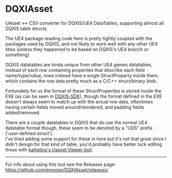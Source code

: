 # DQXIAsset
UAsset <-> CSV converter for DQXIS/UE4 DataTables, supporting almost all DQXIS table structs.

The UE4 package reading code here is pretty tightly coupled with the packages used by DQXIS, and not likely to work well with any other UE4 titles (unless they happened to be based on DQXIS's UE4 branch or something)

DQXIS datatables are kinda unique from other UE4 games datatables, instead of each row containing properties that describe each field name/type/value, rows instead have a single StructProperty inside them, which contains the row data pretty much as a C/C++ struct/binary blob.

Fortunately for us the format of these StructProperties is stored inside the EXE (as can be seen in [DQXIS-SDK](https://github.com/emoose/DQXIS-SDK)), though the format defined in the EXE doesn't always seem to match up with the actual row data, oftentimes having certain fields moved around/reordered, and padding fields added/removed.

There are a couple datatables in DQXIS that do use the normal UE4 datatable format though, these seem to be denoted by a "UDS" prefix ('user-defined struct').  
I've tried adding some support for these in here but it's not that great since I didn't design for that kind of table, you'd probably have better luck editing those with [kaihelios's Uasset Viewer tool](https://github.com/kaiheilos/Utilities).

---

For info about using this tool see the Releases page: https://github.com/emoose/DQXIAsset/releases/
